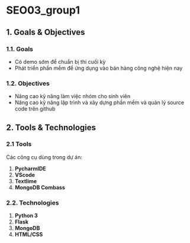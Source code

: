 # SEO03_group1
## 1. Goals & Objectives
### 1.1. Goals
- Có demo sớm để chuẩn bị thi cuối kỳ
- Phát triển phần mềm để ứng dụng vào bán hàng công nghệ hiện nay
### 1.2. Objectives
- Nâng cao kỹ năng làm việc nhóm cho sinh viên
- Nâng cao kỹ năng lập trình và xây dựng phần mềm và quản lý source code trên github
## 2. Tools & Technologies
### 2.1 Tools
Các công cụ dùng trong dự án:
1. **PycharmIDE**
2. **VScode**
3. **Textlime**
4. **MongoDB Combass**
### 2.2. Technologies
1. **Python 3**
2. **Flask**
3. **MongoDB**
4. **HTML/CSS**
